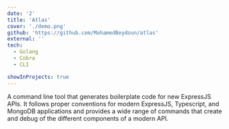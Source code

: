 ```yaml
---
date: '2'
title: 'Atlas'
cover: './demo.png'
github: 'https://github.com/MohamedBeydoun/atlas'
external: ''
tech:
  - Golang
  - Cobra
  - CLI

showInProjects: true
---
```


A command line tool that generates boilerplate code for new ExpressJS APIs. It follows proper conventions for modern ExpressJS, Typescript, and MongoDB applications and provides a wide range of commands that create and debug of the different components of a modern API.
